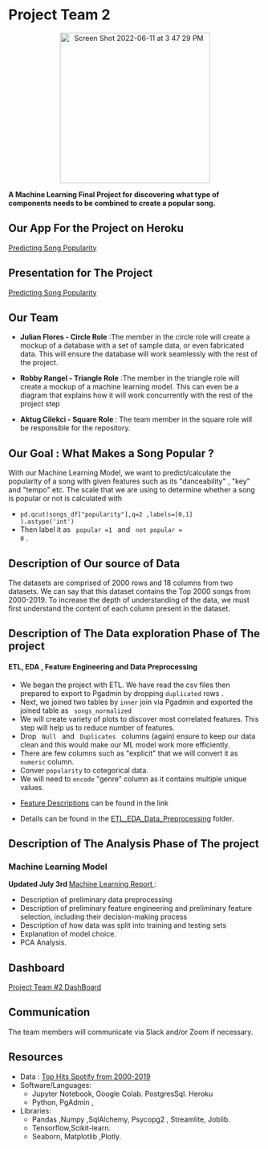 # Project Team 2 

<p align="center"> <img width="299" alt="Screen Shot 2022-06-11 at 3 47 29 PM" src="https://user-images.githubusercontent.com/98676400/173204357-6cdd455f-daec-480f-9cc0-0fcc33533950.png"> </p>

<strong>A Machine Learning Final Project for discovering what type of components needs to be combined to create a popular song.</strong>

## Our App For the Project on Heroku

[Predicting Song Popularity](https://predict-song.herokuapp.com/)

## Presentation for The Project 

[Predicting Song Popularity](https://docs.google.com/presentation/d/15vNpkEyAh5wHKTs7_twZk5eSgmxmJ9ghC9EKAm3KvnM/edit?usp=sharing)

## Our Team

* <strong>Julian Flores - Circle Role</strong>  :The member in the circle role will create a mockup of a database with a set of sample data, or even fabricated data. This will ensure the database will work seamlessly with the rest of the project.

* <strong>Robby Rangel - Triangle Role</strong>    :The member in the triangle role will create a mockup of a machine learning model. This can even be a diagram that explains how it will work concurrently with the rest of the project step

* <strong>Aktug Cilekci - Square Role </strong>  : The team member in the square role will be responsible for the repository.


## Our Goal : What Makes a Song Popular ?

With our Machine Learning Model, we want to predict/calculate the popularity of a song with given features such as its "danceability" , "key" and "tempo" etc. The scale that we are using to determine whether a song is popular or not is calculated with 
* <code>pd.qcut(songs_df["popularity"],q=2 ,labels=[0,1] ).astype('int')</code>  
* Then label it as <code> popular =1 </code> and <code> not popular = 0</code> . 


## Description of Our source of Data

The datasets are comprised of 2000 rows and 18 columns from two datasets. We can say that this dataset contains the Top 2000 songs from 2000-2019.
To increase the depth of understanding of the data, we must first understand the content of each column present in the dataset.

## Description of The Data exploration Phase of The project
#### ETL, EDA , Feature Engineering and Data Preprocessing

* We began the project with ETL. We have read the csv files then prepared to export to Pgadmin by dropping <code>duplicated</code> rows .
* Next, we joined two tables by <code>inner</code> join via Pgadmin and exported the joined table as <code> songs_normalized</code>
* We will create variety of plots to discover most correlated features. This step will help us to reduce number of features. 
* Drop <code> Null </code> and <code> Duplicates </code> columns (again) ensure to keep our data clean and this would make our ML model work more efficiently. 
* There are few columns such as "explicit" that we will convert it as  <code>numeric</code> column.
* Conver <code>popularity</code> to cotegorical data. 
* We will need to <code>encode</code> "genre" column as it contains multiple unique values. 
- [Feature Descriptions](https://www.kaggle.com/datasets/paradisejoy/top-hits-spotify-from-20002019) can be found in the link 

- Details can be found in the [ETL_EDA_Data_Preprocessing](https://github.com/aktugchelekche/Project_Team_2/tree/main/ETL_EDA_Data_Preprocessing) folder. 

## Description of The Analysis Phase of The project
###  Machine Learning Model  
<strong> Updated July 3rd </strong>
[Machine Learning Report ](https://github.com/aktugchelekche/Project_Team_2/blob/main/Machine_Learning_Models): 

 * Description of preliminary data
preprocessing
 * Description of preliminary feature
engineering and preliminary feature
selection, including their decision-making
process
 * Description of how data was split into
training and testing sets
 * Explanation of model choice.
 * PCA Analysis.

##  Dashboard
[Project Team #2 DashBoard](https://public.tableau.com/app/profile/rarangel/viz/Project_Team_2_Dashboard/Dashboard?publish=yes)


## Communication 

The team members will communicate via Slack and/or Zoom if necessary.

## Resources
* Data : [Top Hits Spotify from 2000-2019](https://github.com/aktugchelekche/Project_Team_2/tree/main/Resources)
* Software/Languages: 
  * Jupyter Notebook, Google Colab. PostgresSql. Heroku
  * Python, PgAdmin , 
* Libraries: 
  * Pandas ,Numpy ,SqlAlchemy, Psycopg2 , Streamlite, Joblib.
  * Tensorflow,Scikit-learn.
  * Seaborn, Matplotlib ,Plotly.
  
